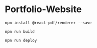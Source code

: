 # Portfolio-Website
```
npm install @react-pdf/renderer --save
```


```
npm run build 
```
```
npm run deploy
```
